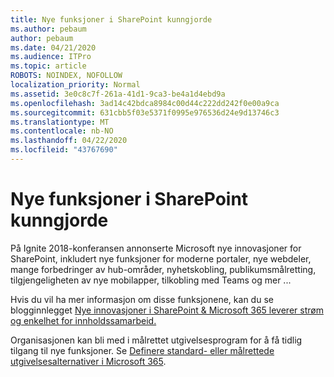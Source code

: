 ```yaml
---
title: Nye funksjoner i SharePoint kunngjorde
ms.author: pebaum
author: pebaum
ms.date: 04/21/2020
ms.audience: ITPro
ms.topic: article
ROBOTS: NOINDEX, NOFOLLOW
localization_priority: Normal
ms.assetid: 3e0c8c7f-261a-41d1-9ca3-be4a1d4ebd9a
ms.openlocfilehash: 3ad14c42bdca8984c00d44c222dd242f0e00a9ca
ms.sourcegitcommit: 631cbb5f03e5371f0995e976536d24e9d13746c3
ms.translationtype: MT
ms.contentlocale: nb-NO
ms.lasthandoff: 04/22/2020
ms.locfileid: "43767690"
---
```

# <a name="sharepoint-new-features-announced"></a>Nye funksjoner i SharePoint kunngjorde

På Ignite 2018-konferansen annonserte Microsoft nye innovasjoner for SharePoint, inkludert nye funksjoner for moderne portaler, nye webdeler, mange forbedringer av hub-områder, nyhetskobling, publikumsmålretting, tilgjengeligheten av nye mobilapper, tilkobling med Teams og mer ...
  
Hvis du vil ha mer informasjon om disse funksjonene, kan du se blogginnlegget [Nye innovasjoner i SharePoint &amp; Microsoft 365 leverer strøm og enkelhet for innholdssamarbeid.](https://go.microsoft.com/fwlink/?linkid=2026502)
  
Organisasjonen kan bli med i målrettet utgivelsesprogram for å få tidlig tilgang til nye funksjoner. Se [Definere standard- eller målrettede utgivelsesalternativer i Microsoft 365](https://docs.microsoft.com/office365/admin/manage/release-options-in-office-365).
